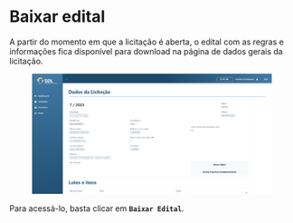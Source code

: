 # Baixar edital

A partir do momento em que a licitação é aberta, o edital com as regras e informações fica disponível para download na página de dados gerais da licitação.

<figure><img src="../../../.gitbook/assets/dado-licit-forn.png" alt=""><figcaption></figcaption></figure>

Para acessá-lo, basta clicar em **`Baixar Edital`**.
